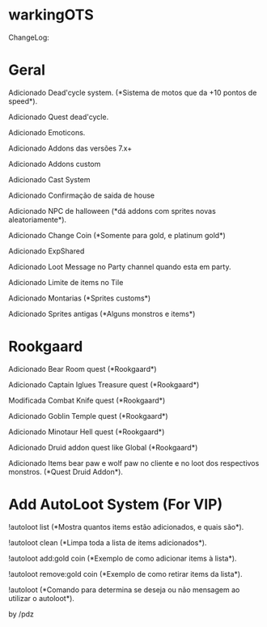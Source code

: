 # warkingOTS
ChangeLog:
# Geral
<p>Adicionado Dead'cycle system. (*Sistema de motos que da +10 pontos de speed*).</p>
<p>Adicionado Quest dead'cycle.</p>
<p>Adicionado Emoticons.</p>
<p>Adicionado Addons das versões 7.x+</p>
<p>Adicionado Addons custom</p>
<p>Adicionado Cast System</p>
<p>Adicionado Confirmação de saida de house</p>
<p>Adicionado NPC de halloween (*dá addons com sprites novas aleatoriamente*).</p>
<p>Adicionado Change Coin (*Somente para gold, e platinum gold*)</p>
<p>Adicionado ExpShared</p>
<p>Adicionado Loot Message no Party channel quando esta em party.</p>
<p>Adicionado Limite de items no Tile</p>
<p>Adicionado Montarias (*Sprites customs*)</p>
<p>Adicionado Sprites antigas (*Alguns monstros e items*)</p>

# Rookgaard
<p>Adicionado Bear Room quest (*Rookgaard*)</p>
<p>Adicionado Captain Iglues Treasure quest (*Rookgaard*)</p>
<p>Modificada Combat Knife quest (*Rookgaard*)</p>
<p>Adicionado Goblin Temple quest (*Rookgaard*)</p>
<p>Adicionado Minotaur Hell quest (*Rookgaard*)</p>
<p>Adicionado Druid addon quest like Global (*Rookgaard*)</p>
<p>Adicionado Items bear paw e wolf paw no cliente e no loot dos respectivos monstros. (*Quest Druid Addon*).</p>

# Add AutoLoot System (For VIP)
<p>!autoloot list (*Mostra quantos items estão adicionados, e quais são*).</p>
<p>!autoloot clean (*Limpa toda a lista de items adicionados*).</p>
<p>!autoloot add:gold coin (*Exemplo de como adicionar items à lista*).</p>
<p>!autoloot remove:gold coin (*Exemplo de como retirar items da lista*).</p>
<p>!autoloot (*Comando para determina se deseja ou não mensagem ao utilizar o autoloot*).</p>
<p>
by /pdz
